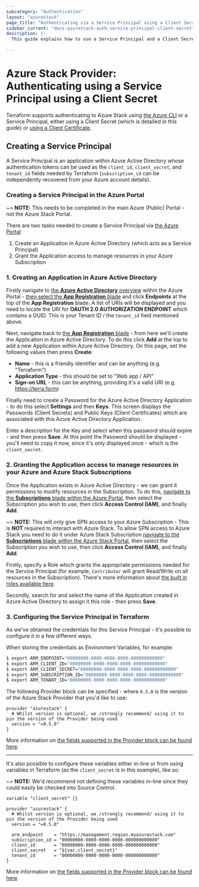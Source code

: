 ```yaml
---
subcategory: "Authentication"
layout: "azurestack"
page_title: "Authenticating via a Service Principal using a Client Secret"
sidebar_current: "docs-azurestack-auth-service-principal-client-secret"
description: |-
  This guide explains how to use a Service Principal and a Client Secret to authenticate with the Azure Stack Provider.

---
```


# Azure Stack Provider: Authenticating using a Service Principal using a Client Secret

Terraform supports authenticating to Azure Stack using [the Azure CLI](azure_cli.html) or a Service Principal, either using a Client Secret (which is detailed in this guide) or [using a Client Certificate](service_principal_client_certificate.html).

## Creating a Service Principal

A Service Principal is an application within Azure Active Directory whose authentication tokens can be used as the `client_id`, `client_secret`, and `tenant_id` fields needed by Terraform (`subscription_id` can be independently recovered from your Azure account details).

### Creating a Service Principal in the Azure Portal

~> **NOTE:** This needs to be completed in the main Azure (Public) Portal - not the Azure Stack Portal.

There are two tasks needed to create a Service Principal via [the Azure Portal](https://portal.azure.com):

 1. Create an Application in Azure Active Directory (which acts as a Service Principal)
 2. Grant the Application access to manage resources in your Azure Subscription

### 1. Creating an Application in Azure Active Directory

Firstly navigate to [the **Azure Active Directory** overview](https://portal.azure.com/#blade/Microsoft_AAD_IAM/ActiveDirectoryMenuBlade/Overview) within the Azure Portal - [then select the **App Registration** blade](https://portal.azure.com/#blade/Microsoft_AAD_IAM/ActiveDirectoryMenuBlade/RegisteredApps/RegisteredApps/Overview) and click **Endpoints** at the top of the **App Registration** blade. A list of URIs will be displayed and you need to locate the URI for **OAUTH 2.0 AUTHORIZATION ENDPOINT** which contains a GUID. This is your Tenant ID / the `tenant_id` field mentioned above.

Next, navigate back to [the **App Registration** blade](https://portal.azure.com/#blade/Microsoft_AAD_IAM/ActiveDirectoryMenuBlade/RegisteredApps/RegisteredApps/Overview) - from here we'll create the Application in Azure Active Directory. To do this click **Add** at the top to add a new Application within Azure Active Directory. On this page, set the following values then press **Create**:

- **Name** - this is a friendly identifier and can be anything (e.g. "Terraform")
- **Application Type** - this should be set to "Web app / API"
- **Sign-on URL** - this can be anything, providing it's a valid URI (e.g. https://terra.form)

Finally need to create a Password for the Azure Active Directory Application - to do this select **Settings** and then **Keys**. This screen displays the Passwords (Client Secrets) and Public Keys (Client Certificates) which are associated with this Azure Active Directory Application.

Enter a description for the Key and select when this password should expire - and then press **Save**. At this point the Password should be displayed - you'll need to copy it now, since it's only displayed once - which is the `client_secret`.

### 2. Granting the Application access to manage resources in your Azure and Azure Stack Subscriptions

Once the Application exists in Azure Active Directory - we can grant it permissions to modify resources in the Subscription. To do this, [navigate to the **Subscriptions** blade within the Azure Portal](https://portal.azure.com/#blade/Microsoft_Azure_Billing/SubscriptionsBlade), then select the Subscription you wish to use, then click **Access Control (IAM)**, and finally **Add**.

~> **NOTE:**  This will only give SPN access to your Azure Subscription - This is **NOT** required to interact with Azure Stack. To allow SPN access to Azure Stack you need to do it under Azure Stack Subscription [navigate to the **Subscriptions** blade within the Azure Stack Portal](https://portal.{region}.{domain}/#blade/Microsoft_Azure_Billing/SubscriptionsBlade), then select the Subscription you wish to use, then click **Access Control (IAM)**, and finally **Add**.

Firstly, specify a Role which grants the appropriate permissions needed for the Service Principal (for example, `Contributor` will grant Read/Write on all resources in the Subscription). There's more information about [the built in roles available here](https://azure.microsoft.com/en-gb/documentation/articles/role-based-access-built-in-roles/).

Secondly, search for and select the name of the Application created in Azure Active Directory to assign it this role - then press **Save**.

### 3. Configuring the Service Principal in Terraform

As we've obtained the credentials for this Service Principal - it's possible to configure it in a few different ways.

When storing the credentials as Environment Variables, for example:

```bash
$ export ARM_ENDPOINT="00000000-0000-0000-0000-000000000000"
$ export ARM_CLIENT_ID="00000000-0000-0000-0000-000000000000"
$ export ARM_CLIENT_SECRET="00000000-0000-0000-0000-000000000000"
$ export ARM_SUBSCRIPTION_ID="00000000-0000-0000-0000-000000000000"
$ export ARM_TENANT_ID="00000000-0000-0000-0000-000000000000"
```

The following Provider block can be specified - where `0.5.0` is the version of the Azure Stack Provider that you'd like to use:

```
provider "azurestack" {
  # Whilst version is optional, we /strongly recommend/ using it to pin the version of the Provider being used
  version = "=0.5.0"
}
```

More information on [the fields supported in the Provider block can be found here](../index.html#argument-reference).

---

It's also possible to configure these variables either in-line or from using variables in Terraform (as the `client_secret` is in this example), like so:

~> **NOTE:** We'd recommend not defining these variables in-line since they could easily be checked into Source Control.

```
variable "client_secret" {}

provider "azurestack" {
  # Whilst version is optional, we /strongly recommend/ using it to pin the version of the Provider being used
  version = "=0.5.0"

  arm_endpoint    = "https://management.region.myazurestack.com"
  subscription_id = "00000000-0000-0000-0000-000000000000"
  client_id       = "00000000-0000-0000-0000-000000000000"
  client_secret   = "${var.client_secret}"
  tenant_id       = "00000000-0000-0000-0000-000000000000"
}
```

More information on [the fields supported in the Provider block can be found here](../index.html#argument-reference).
